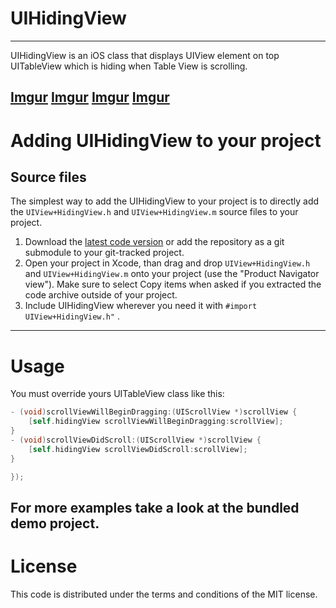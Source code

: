 UIHidingView
=============
-------------

UIHidingView is an iOS class that displays UIView element on top UITableView which  is hiding when Table View is scrolling.



[Imgur](http://i.imgur.com/xDeC1Sy.png)
[Imgur](http://i.imgur.com/1gRfGFO)
[Imgur](http://i.imgur.com/j0pHSEd)
[Imgur](http://i.imgur.com/iEdlrIZ)
------------------------------------
Adding UIHidingView to your project
====================================

Source files
------------

The simplest way to add the UIHidingView to your project is to directly add the `UIView+HidingView.h` and `UIView+HidingView.m` source files to your project.

1. Download the [latest code version](https://github.com/yoman07/UIHidingView/downloads) or add the repository as a git submodule to your git-tracked project. 
2. Open your project in Xcode, than drag and drop `UIView+HidingView.h` and `UIView+HidingView.m` onto your project (use the "Product Navigator view"). Make sure to select Copy items when asked if you extracted the code archive outside of your project. 
3. Include UIHidingView wherever you need it with `#import UIView+HidingView.h"` .


-----
Usage
=====

You must override yours UITableView class like this:

```objective-c
- (void)scrollViewWillBeginDragging:(UIScrollView *)scrollView {
    [self.hidingView scrollViewWillBeginDragging:scrollView];
}
- (void)scrollViewDidScroll:(UIScrollView *)scrollView {
    [self.hidingView scrollViewDidScroll:scrollView];
}

});
```

For more examples take a look at the bundled demo project. 
-------
License
=======

This code is distributed under the terms and conditions of the MIT license. 




